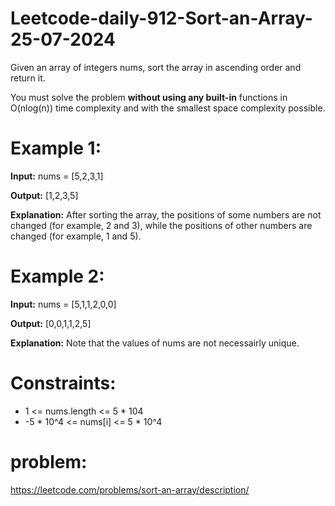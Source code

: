 # Leetcode-daily-912-Sort-an-Array-25-07-2024
Given an array of integers nums, sort the array in ascending order and return it.

You must solve the problem **without using any built-in** functions in O(nlog(n)) time complexity and with the smallest space complexity possible.

 

# Example 1:

**Input:** nums = [5,2,3,1]

**Output:** [1,2,3,5]

**Explanation:** After sorting the array, the positions of some numbers are not changed (for example, 2 and 3), while the positions of other numbers are changed (for example, 1 and 5).

# Example 2:

**Input:** nums = [5,1,1,2,0,0]

**Output:** [0,0,1,1,2,5]

**Explanation:** Note that the values of nums are not necessairly unique.
 

# Constraints:

- 1 <= nums.length <= 5 * 104
- -5 * 10^4 <= nums[i] <= 5 * 10^4

# problem:
https://leetcode.com/problems/sort-an-array/description/
